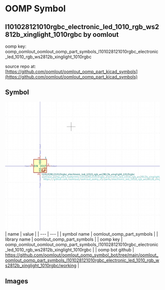 # OOMP Symbol  
## l101028121010rgbc_electronic_led_1010_rgb_ws2812b_xinglight_1010rgbc  by oomlout  
  
oomp key: oomp_oomlout_oomlout_oomp_part_symbols_l101028121010rgbc_electronic_led_1010_rgb_ws2812b_xinglight_1010rgbc  
  
source repo at: [https://github.com/oomlout/oomlout_oomp_part_kicad_symbols](https://github.com/oomlout/oomlout_oomp_part_kicad_symbols)  
## Symbol  
  
[![working.png](working_600.png)](working.png)  
| name | value | 
| --- | --- | 
| symbol name | oomlout_oomp_part_symbols | 
| library name | oomlout_oomp_part_symbols | 
| oomp key | oomp_oomlout_oomlout_oomp_part_symbols_l101028121010rgbc_electronic_led_1010_rgb_ws2812b_xinglight_1010rgbc | 
| oomp bot github | https://github.com/oomlout/oomlout_oomp_symbol_bot/tree/main/oomlout_oomlout_oomp_part_symbols_l101028121010rgbc_electronic_led_1010_rgb_ws2812b_xinglight_1010rgbc/working | 
## Images  
